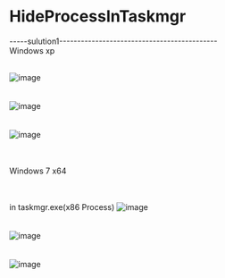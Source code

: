 # HideProcessInTaskmgr
-----sulution1--------------------------------------------<br>
Windows xp<br><br>

![image](https://github.com/VideoCardGuy/HideProcessInTaskmgr/raw/master/screenshot/1.jpg)<br><br><br>
![image](https://github.com/VideoCardGuy/HideProcessInTaskmgr/raw/master/screenshot/2.jpg)<br><br><br>
![image](https://github.com/VideoCardGuy/HideProcessInTaskmgr/raw/master/screenshot/3.jpg)<br><br><br>

Windows 7 x64
<br><br><br>

in taskmgr.exe(x86 Process)
![image](https://github.com/VideoCardGuy/HideProcessInTaskmgr/raw/master/screenshot/4.jpg)<br><br><br>
![image](https://github.com/VideoCardGuy/HideProcessInTaskmgr/raw/master/screenshot/5.jpg)<br><br><br>
![image](https://github.com/VideoCardGuy/HideProcessInTaskmgr/raw/master/screenshot/6.jpg)<br><br><br>
